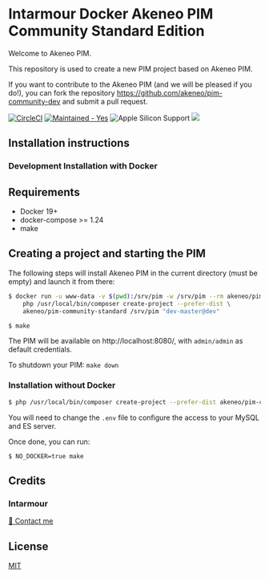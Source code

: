 Intarmour Docker Akeneo PIM Community Standard Edition
=====================================

Welcome to Akeneo PIM.

This repository is used to create a new PIM project based on Akeneo PIM.

If you want to contribute to the Akeneo PIM (and we will be pleased if you do!), you can fork the repository https://github.com/akeneo/pim-community-dev and submit a pull request.


[![CircleCI](https://dl.circleci.com/status-badge/img/circleci/AVKrqpBmkHH4ddomqgsp1c/P7uhDZshJFxAhkyQiEHBFf/tree/main.svg?style=svg)](https://dl.circleci.com/status-badge/redirect/circleci/AVKrqpBmkHH4ddomqgsp1c/P7uhDZshJFxAhkyQiEHBFf/tree/main)
  <a href="https://github.com/intarmour/docker-magento/graphs/commit-activity" target="_blank"><img src="https://img.shields.io/badge/maintained%3F-yes-brightgreen.svg" alt="Maintained - Yes" /></a>
  <img src="https://img.shields.io/badge/apple%20silicon%20support-yes-brightgreen" alt="Apple Silicon Support" />
  <a href="https://opensource.org/licenses/MIT" target="_blank"><img src="https://img.shields.io/badge/license-MIT-blue.svg" /></a>

Installation instructions
-------------------------

### Development Installation with Docker

## Requirements
 - Docker 19+
 - docker-compose >= 1.24
 - make

## Creating a project and starting the PIM
The following steps will install Akeneo PIM in the current directory (must be empty) and launch it from there:

```bash
$ docker run -u www-data -v $(pwd):/srv/pim -w /srv/pim --rm akeneo/pim-php-dev:8.1 \
    php /usr/local/bin/composer create-project --prefer-dist \
    akeneo/pim-community-standard /srv/pim "dev-master@dev"
```
```
$ make
```

The PIM will be available on http://localhost:8080/, with `admin/admin` as default credentials.

To shutdown your PIM: `make down`

### Installation without Docker


```bash
$ php /usr/local/bin/composer create-project --prefer-dist akeneo/pim-community-standard /srv/pim "dev-master@dev"
```

You will need to change the `.env` file to configure the access to your MySQL and ES server.

Once done, you can run:

```
$ NO_DOCKER=true make
```

## Credits

### Intarmour

<a href="mailto:simone@intarmour.com">💌 Contact me</a>

## License

[MIT](https://opensource.org/licenses/MIT)
